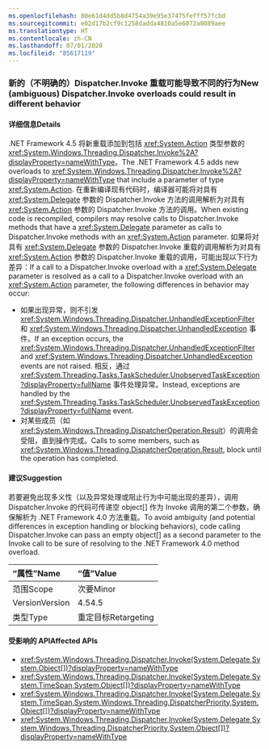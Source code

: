 ```yaml
---
ms.openlocfilehash: 80e61d4dd5b8d4754a39e95e37475fefff57fcbd
ms.sourcegitcommit: e02d17b2cf9c1258dadda4810a5e6072a0089aee
ms.translationtype: HT
ms.contentlocale: zh-CN
ms.lasthandoff: 07/01/2020
ms.locfileid: "85617119"
---
```

### <a name="new-ambiguous-dispatcherinvoke-overloads-could-result-in-different-behavior"></a><span data-ttu-id="c5d98-101">新的（不明确的）Dispatcher.Invoke 重载可能导致不同的行为</span><span class="sxs-lookup"><span data-stu-id="c5d98-101">New (ambiguous) Dispatcher.Invoke overloads could result in different behavior</span></span>

#### <a name="details"></a><span data-ttu-id="c5d98-102">详细信息</span><span class="sxs-lookup"><span data-stu-id="c5d98-102">Details</span></span>

<span data-ttu-id="c5d98-103">.NET Framework 4.5 将新重载添加到包括 <xref:System.Action> 类型参数的 <xref:System.Windows.Threading.Dispatcher.Invoke%2A?displayProperty=nameWithType>。</span><span class="sxs-lookup"><span data-stu-id="c5d98-103">The .NET Framework 4.5 adds new overloads to <xref:System.Windows.Threading.Dispatcher.Invoke%2A?displayProperty=nameWithType> that include a parameter of type <xref:System.Action>.</span></span> <span data-ttu-id="c5d98-104">在重新编译现有代码时，编译器可能将对具有 <xref:System.Delegate> 参数的 Dispatcher.Invoke 方法的调用解析为对具有 <xref:System.Action> 参数的 Dispatcher.Invoke 方法的调用。</span><span class="sxs-lookup"><span data-stu-id="c5d98-104">When existing code is recompiled, compilers may resolve calls to Dispatcher.Invoke methods that have a <xref:System.Delegate> parameter as calls to Dispatcher.Invoke methods with an <xref:System.Action> parameter.</span></span> <span data-ttu-id="c5d98-105">如果将对具有 <xref:System.Delegate> 参数的 Dispatcher.Invoke 重载的调用解析为对具有 <xref:System.Action> 参数的 Dispatcher.Invoke 重载的调用，可能出现以下行为差异：</span><span class="sxs-lookup"><span data-stu-id="c5d98-105">If a call to a Dispatcher.Invoke overload with a  <xref:System.Delegate> parameter is resolved as a call to a Dispatcher.Invoke overload with an <xref:System.Action> parameter, the following differences in behavior may occur:</span></span>

- <span data-ttu-id="c5d98-106">如果出现异常，则不引发 <xref:System.Windows.Threading.Dispatcher.UnhandledExceptionFilter> 和 <xref:System.Windows.Threading.Dispatcher.UnhandledException> 事件。</span><span class="sxs-lookup"><span data-stu-id="c5d98-106">If an exception occurs, the <xref:System.Windows.Threading.Dispatcher.UnhandledExceptionFilter> and <xref:System.Windows.Threading.Dispatcher.UnhandledException> events are not raised.</span></span> <span data-ttu-id="c5d98-107">相反，通过 <xref:System.Threading.Tasks.TaskScheduler.UnobservedTaskException?displayProperty=fullName> 事件处理异常。</span><span class="sxs-lookup"><span data-stu-id="c5d98-107">Instead, exceptions are handled by the <xref:System.Threading.Tasks.TaskScheduler.UnobservedTaskException?displayProperty=fullName> event.</span></span>
- <span data-ttu-id="c5d98-108">对某些成员（如 <xref:System.Windows.Threading.DispatcherOperation.Result>）的调用会受阻，直到操作完成。</span><span class="sxs-lookup"><span data-stu-id="c5d98-108">Calls to some members, such as <xref:System.Windows.Threading.DispatcherOperation.Result>, block until the operation has completed.</span></span>

#### <a name="suggestion"></a><span data-ttu-id="c5d98-109">建议</span><span class="sxs-lookup"><span data-stu-id="c5d98-109">Suggestion</span></span>

<span data-ttu-id="c5d98-110">若要避免出现多义性（以及异常处理或阻止行为中可能出现的差异），调用 Dispatcher.Invoke 的代码可传递空 object[] 作为 Invoke 调用的第二个参数，确保解析为 .NET Framework 4.0 方法重载。</span><span class="sxs-lookup"><span data-stu-id="c5d98-110">To avoid ambiguity (and potential differences in exception handling or blocking behaviors), code calling Dispatcher.Invoke can pass an empty object[] as a second parameter to the Invoke call to be sure of resolving to the .NET Framework 4.0 method overload.</span></span>

| <span data-ttu-id="c5d98-111">“属性”</span><span class="sxs-lookup"><span data-stu-id="c5d98-111">Name</span></span>    | <span data-ttu-id="c5d98-112">“值”</span><span class="sxs-lookup"><span data-stu-id="c5d98-112">Value</span></span>       |
|:--------|:------------|
| <span data-ttu-id="c5d98-113">范围</span><span class="sxs-lookup"><span data-stu-id="c5d98-113">Scope</span></span>   | <span data-ttu-id="c5d98-114">次要</span><span class="sxs-lookup"><span data-stu-id="c5d98-114">Minor</span></span>       |
| <span data-ttu-id="c5d98-115">Version</span><span class="sxs-lookup"><span data-stu-id="c5d98-115">Version</span></span> | <span data-ttu-id="c5d98-116">4.5</span><span class="sxs-lookup"><span data-stu-id="c5d98-116">4.5</span></span>         |
| <span data-ttu-id="c5d98-117">类型</span><span class="sxs-lookup"><span data-stu-id="c5d98-117">Type</span></span>    | <span data-ttu-id="c5d98-118">重定目标</span><span class="sxs-lookup"><span data-stu-id="c5d98-118">Retargeting</span></span> |

#### <a name="affected-apis"></a><span data-ttu-id="c5d98-119">受影响的 API</span><span class="sxs-lookup"><span data-stu-id="c5d98-119">Affected APIs</span></span>

- <xref:System.Windows.Threading.Dispatcher.Invoke(System.Delegate,System.Object[])?displayProperty=nameWithType>
- <xref:System.Windows.Threading.Dispatcher.Invoke(System.Delegate,System.TimeSpan,System.Object[])?displayProperty=nameWithType>
- <xref:System.Windows.Threading.Dispatcher.Invoke(System.Delegate,System.TimeSpan,System.Windows.Threading.DispatcherPriority,System.Object[])?displayProperty=nameWithType>
- <xref:System.Windows.Threading.Dispatcher.Invoke(System.Delegate,System.Windows.Threading.DispatcherPriority,System.Object[])?displayProperty=nameWithType>
